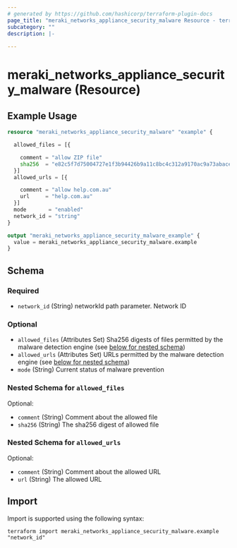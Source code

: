 ```yaml
---
# generated by https://github.com/hashicorp/terraform-plugin-docs
page_title: "meraki_networks_appliance_security_malware Resource - terraform-provider-meraki"
subcategory: ""
description: |-
  
---
```


# meraki_networks_appliance_security_malware (Resource)



## Example Usage

```terraform
resource "meraki_networks_appliance_security_malware" "example" {

  allowed_files = [{

    comment = "allow ZIP file"
    sha256  = "e82c5f7d75004727e1f3b94426b9a11c8bc4c312a9170ac9a73abace40aef503"
  }]
  allowed_urls = [{

    comment = "allow help.com.au"
    url     = "help.com.au"
  }]
  mode       = "enabled"
  network_id = "string"
}

output "meraki_networks_appliance_security_malware_example" {
  value = meraki_networks_appliance_security_malware.example
}
```

<!-- schema generated by tfplugindocs -->
## Schema

### Required

- `network_id` (String) networkId path parameter. Network ID

### Optional

- `allowed_files` (Attributes Set) Sha256 digests of files permitted by the malware detection engine (see [below for nested schema](#nestedatt--allowed_files))
- `allowed_urls` (Attributes Set) URLs permitted by the malware detection engine (see [below for nested schema](#nestedatt--allowed_urls))
- `mode` (String) Current status of malware prevention

<a id="nestedatt--allowed_files"></a>
### Nested Schema for `allowed_files`

Optional:

- `comment` (String) Comment about the allowed file
- `sha256` (String) The sha256 digest of allowed file


<a id="nestedatt--allowed_urls"></a>
### Nested Schema for `allowed_urls`

Optional:

- `comment` (String) Comment about the allowed URL
- `url` (String) The allowed URL

## Import

Import is supported using the following syntax:

```shell
terraform import meraki_networks_appliance_security_malware.example "network_id"
```
